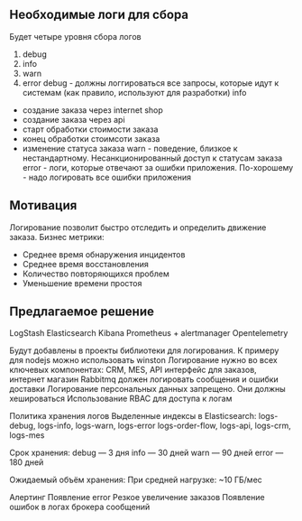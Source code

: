 ## Необходимые логи для сбора
Будет четыре уровня сбора логов
1. debug
2. info
3. warn
4. error
debug - должны логгироваться все запросы, которые идут к системам (как правило, используют для разработки)
info
- создание заказа через internet shop
- создание заказа через api
- старт обработки стоимости заказа
- конец обработки стоимсоти заказа
- изменение статуса заказа
warn - поведение, близкое к нестандартному. Несанкционированный доступ к статусам заказа
error - логи, которые отвечают за ошибки приложения. По-хорошему - надо логировать все ошибки приложения

## Мотивация
Логирование позволит быстро отследить и определить движение заказа.
Бизнес метрики:
- Среднее время обнаружения инцидентов
- Среднее время восстановления
- Количество повторяющихся проблем
- Уменьшение времени простоя

## Предлагаемое решение
LogStash
Elasticsearch
Kibana
Prometheus + alertmanager
Opentelemetry

Будут добавлены в проекты библиотеки для логирования. К примеру для nodejs можно использовать winston
Логирование нужно во всех ключевых компонентах: CRM, MES, API интерфейс для заказов, интернет магазин
Rabbitmq должен логировать сообщения и ошибки доставки
Логирование персональных данных запрещено. Они должны хешироваться
Использование RBAC для доступа к логам

Политика хранения логов
Выделенные индексы в Elasticsearch:
logs-debug, logs-info, logs-warn, logs-error
logs-order-flow, logs-api, logs-crm, logs-mes

Срок хранения:
debug — 3 дня
info — 30 дней
warn — 90 дней
error — 180 дней

Ожидаемый объём хранения:
При средней нагрузке: ~10 ГБ/мес

Алертинг
Появление error
Резкое увеличение заказов
Появление ошибок в логах брокера сообщений
